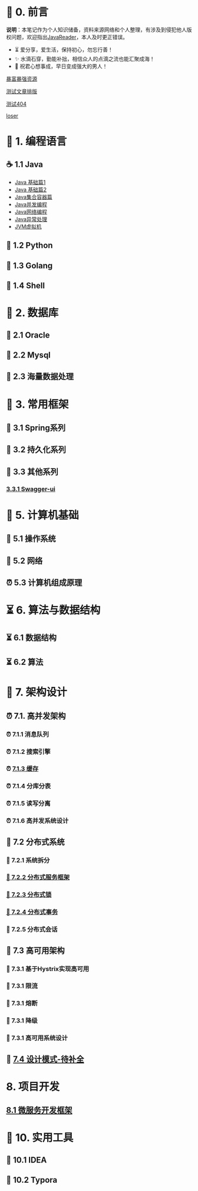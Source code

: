# 🎨 0. 前言

<b>说明</b>：本笔记作为个人知识储备，资料来源网络和个人整理，有涉及到侵犯他人版权问题，欢迎指出[JavaReader](https://github.com/web-ws/JavaReader)，本人及时更正错误。

* ⏳  爱分享，爱生活，保持初心，勿忘行善！
* ✨  水滴石穿，勤能补拙，相信众人的点滴之流也能汇聚成海！
* 🧡  祝君心想事成，早日变成强大的男人！



[暴富暴强资源](10实用工具/resource)



[测试文章排版](/Test.md)

[测试404](/测试.md)

[loser](/07项目开发/loser)

# 🍵 1. 编程语言

## ☕️ 1.1 Java

- [Java 基础篇1](/01编程语言/Java/Java基础篇1.md)
- [Java 基础篇2](/01编程语言/Java/Java基础篇2.md)
- [Java集合容器篇](/01编程语言/Java/Java集合容器篇.md)
- [Java并发编程](/01编程语言/Java/Java并发编程.md)
- [Java网络编程](/01编程语言/Java/Java网络编程.md)
- [Java异常处理](/01编程语言/Java/Java异常处理.md)
- [JVM虚拟机](/01编程语言/Java/JVM虚拟机.md)



## 🐍 1.2 Python

## 🥭 1.3 Golang

## 📌 1.4 Shell





# 📜 2. 数据库

## 📜 2.1 Oracle
## 📜 2.2 Mysql

## 📜 2.3 海量数据处理





# 🐼 3. 常用框架

## 🐼 3.1 Spring系列

## 🐼 3.2 持久化系列

## 🐼 3.3 其他系列

### [3.3.1 Swagger-ui](/03框架/Swagger)





# 🚀 5. 计算机基础

## 🐼 5.1 操作系统

## 🥉 5.2 网络

## ⏰ 5.3 计算机组成原理





# ⏳ 6. 算法与数据结构

## ⏳ 6.1 数据结构

## ⏳ 6.2 算法





# 💭 7. 架构设计



##  ⏰ 7.1. 高并发架构

### ⏰ 7.1.1 消息队列

### ⏰ 7.1.2 搜索引擎

### ⏰ [7.1.3 缓存](/04架构设计/缓存Redis.md)

### ⏰ 7.1.4 分库分表

### ⏰ 7.1.5 读写分离

### ⏰ 7.1.6 高并发系统设计





## 🐼 7.2 分布式系统

### 🐼 7.2.1 系统拆分

### [🐼 7.2.2 分布式服务框架](/04架构设计/分布式服务框架Dubbo.md)

### [🐼 7.2.3 分布式锁](/04架构设计/分布式锁.md)

### [🐼 7.2.4 分布式事务](/04架构设计/分布式事务.md)

### 🐼 7.2.5 分布式会话





## 🥉 7.3 高可用架构

### 🥉 7.3.1 基于Hystrix实现高可用
### 🥉 7.3.1 限流
### 🥉 7.3.1 熔断
### 🥉 7.3.1 降级
### 🥉 7.3.1 高可用系统设计

## 🥭 [7.4 设计模式-待补全](/04架构设计/设计模式)





# 8. 项目开发

## [8.1 微服务开发框架](/07项目开发/微服务开发框架)



# 🔨 10. 实用工具

## 🔨 10.1 IDEA

## 🔨 10.2 Typora



